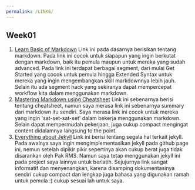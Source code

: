 ```yaml
---
permalink: /LINKS/
---
```


## Week01
1. [Learn Basic of Markdown](https://www.markdownguide.org/)
Link ini pada dasarnya berisikan tentang markdown. Pada link ini cocok untuk siapapun yang ingin berkutat dengan markdown, baik itu pemula maupun untuk mereka yang sudah advanced. Pada link ini terdapat berbagai segment, dari mulai Get Started yang cocok untuk pemula hingga Extended Syntax untuk mereka yang ingin mengembangkan skill markdownnya lebih jauh. Selain itu ada segment hack yang sekiranya dapat mempercepat workflow kita dalam menggunakan markdown.
2. [Mastering Markdown using Cheatsheet](https://github.com/adam-p/markdown-here/wiki/Markdown-Cheatsheet)
Link ini sebenarnya berisi tentang cheatsheet, namun saya merasa link ini sebenarnya summary dari markdown itu sendiri. Saya merasa link ini cocok untuk mereka yang ingin 'sat-set-sat-set' dalam bekerja menggunakan markdown. Selain dapat mempermudah pekerjaan, juga cukup compact mengingat content didalamnya langsung to the point.
3. [Everything about Jekyll](https://jekyllrb.com/docs/)
Link ini berisi tentang segala hal terkait jekyll. Pada awalnya saya ingin mengimplementasikan jekyll pada github page ini, nemun setelah dipikir pikir sepertinya akan cukup berat juga tidak disarankan oleh Pak RMS. Namun saya tetap menggunakan jekyll ini pada project saya lainnya untuk berlatih. Sejujurnya link sangat informatif dan menyenangkan, karena disamping dokumentasinya sendiri cukup compact dan lengkap juga bahasa yang digunakan ramah untuk pemula :) cukup sesuai lah untuk saya.